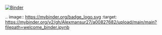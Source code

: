 [![Binder](https://mybinder.org/badge_logo.svg)](https://mybinder.org/v2/gh/Alexmansur27/a00827682/upload/main/main?filepath=welcome_binder.ipynb)


.. image:: https://mybinder.org/badge_logo.svg
 :target: https://mybinder.org/v2/gh/Alexmansur27/a00827682/upload/main/main?filepath=welcome_binder.ipynb
